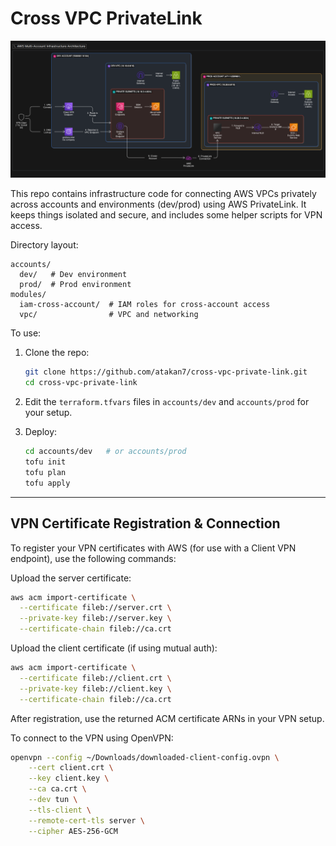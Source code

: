 # Cross VPC PrivateLink

![System Architecture](img/system_architecture.png)

This repo contains infrastructure code for connecting AWS VPCs privately across accounts and environments (dev/prod) using AWS PrivateLink. It keeps things isolated and secure, and includes some helper scripts for VPN access.

Directory layout:

```
accounts/
  dev/   # Dev environment
  prod/  # Prod environment
modules/
  iam-cross-account/  # IAM roles for cross-account access
  vpc/                # VPC and networking
```

To use:

1. Clone the repo:
   ```sh
   git clone https://github.com/atakan7/cross-vpc-private-link.git
   cd cross-vpc-private-link
   ```

2. Edit the `terraform.tfvars` files in `accounts/dev` and `accounts/prod` for your setup.

3. Deploy:
   ```sh
   cd accounts/dev   # or accounts/prod
   tofu init
   tofu plan
   tofu apply
   ```

---

## VPN Certificate Registration & Connection

To register your VPN certificates with AWS (for use with a Client VPN endpoint), use the following commands:

Upload the server certificate:
```sh
aws acm import-certificate \
  --certificate fileb://server.crt \
  --private-key fileb://server.key \
  --certificate-chain fileb://ca.crt
```

Upload the client certificate (if using mutual auth):
```sh
aws acm import-certificate \
  --certificate fileb://client.crt \
  --private-key fileb://client.key \
  --certificate-chain fileb://ca.crt
```

After registration, use the returned ACM certificate ARNs in your VPN setup.

To connect to the VPN using OpenVPN:
```sh
openvpn --config ~/Downloads/downloaded-client-config.ovpn \
    --cert client.crt \
    --key client.key \
    --ca ca.crt \
    --dev tun \
    --tls-client \
    --remote-cert-tls server \
    --cipher AES-256-GCM
```

